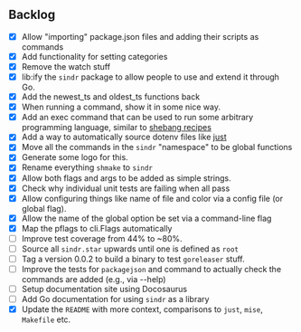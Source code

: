 ## Backlog

- [x] Allow "importing" package.json files and adding their scripts as commands
- [x] Add functionality for setting categories
- [x] Remove the watch stuff
- [x] lib:ify the `sindr` package to allow people to use and extend it through Go.
- [x] Add the newest_ts and oldest_ts functions back
- [x] When running a command, show it in some nice way.
- [x] Add an exec command that can be used to run some arbitrary programming language, similar
  to [shebang recipes](https://github.com/casey/just?tab=readme-ov-file#shebang-recipes)
- [x] Add a way to automatically source dotenv files
  like [just](https://github.com/casey/just?tab=readme-ov-file#dotenv-settings)
- [x] Move all the commands in the `sindr` "namespace" to be global functions
- [x] Generate some logo for this.
- [x] Rename everything `shmake` to `sindr`
- [x] Allow both flags and args to be added as simple strings.
- [x] Check why individual unit tests are failing when all pass
- [x] Allow configuring things like name of file and color via a config file (or global flag).
- [x] Allow the name of the global option be set via a command-line flag
- [x] Map the pflags to cli.Flags automatically
- [ ] Improve test coverage from 44% to ~80%.
- [ ] Source all `sindr.star` upwards until one is defined as `root`
- [ ] Tag a version 0.0.2 to build a binary to test `goreleaser` stuff.
- [ ] Improve the tests for `packagejson` and command to actually check the commands are added (e.g., via --help)
- [ ] Setup documentation site using Docosaurus
- [ ] Add Go documentation for using `sindr` as a library
- [x] Update the `README` with more context, comparisons to `just`, `mise`, `Makefile` etc.
